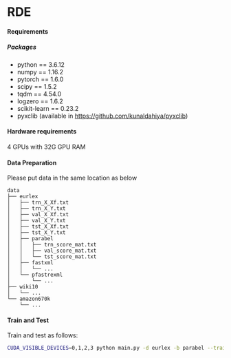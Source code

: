# RDE
#### Requirements

##### Packages

- python == 3.6.12
- numpy == 1.16.2
- pytorch == 1.6.0
- scipy == 1.5.2
- tqdm == 4.54.0
- logzero == 1.6.2
- scikit-learn == 0.23.2
- pyxclib (available in https://github.com/kunaldahiya/pyxclib)

#### Hardware requirements

4 GPUs with 32G GPU RAM

#### Data Preparation

Please put data in the same location as below

```
data
├── eurlex
│   ├── trn_X_Xf.txt
│   ├── trn_X_Y.txt
│   ├── val_X_Xf.txt
│   ├── val_X_Y.txt
│   ├── tst_X_Xf.txt
│   ├── tst_X_Y.txt
│   ├── parabel
│   │   ├── trn_score_mat.txt
│   │   ├── val_score_mat.txt
│   │   └── tst_score_mat.txt
│   ├── fastxml
│   │   └── ...
│   └── pfastrexml
│       └── ...
├── wiki10
│   └── ...
└── amazon670k
    └── ...
```



#### Train and Test

Train and test as follows:

```bash
CUDA_VISIBLE_DEVICES=0,1,2,3 python main.py -d eurlex -b parabel --train --test
```
